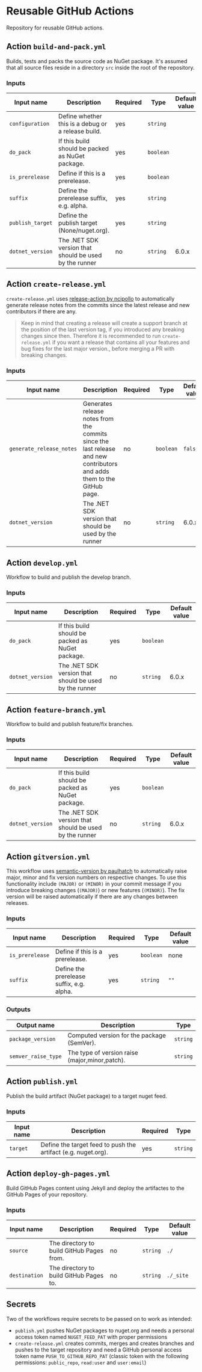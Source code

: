 # Reusable GitHub Actions

Repository for reusable GitHub actions.

## Action `build-and-pack.yml`

Builds, tests and packs the source code as NuGet package. It's assumed that all source files reside in a directory `src` inside the root of the repository.

### Inputs

|Input name|Description|Required|Type|Default value|
|----------|-----------|--------|----|-------------|
|`configuration`|Define whether this is a debug or a release build.|yes|`string`|
|`do_pack`|If this build should be packed as NuGet package.|yes|`boolean`|
|`is_prerelease`|Define if this is a prerelease.|yes|`boolean`|
|`suffix`|Define the prerelease suffix, e.g. alpha.|yes|`string`|
|`publish_target`|Define the publish target (None/nuget.org).|yes|`string`|
|`dotnet_version`|The .NET SDK version that should be used by the runner|no|`string`|6.0.x|

## Action `create-release.yml`

`create-release.yml` uses [release-action by ncipollo](https://github.com/ncipollo/release-action) to automatically generate release notes from the commits since the latest release and new contributors if there are any.

> Keep in mind that creating a release will create a support branch at the position of the last version tag, if you introduced any breaking changes since then. Therefore it is recommended to run `create-release.yml` if you want a release that contains all your features and bug fixes for the last major version., before merging a PR with breaking changes.

### Inputs

|Input name|Description|Required|Type|Default value|
|----------|-----------|--------|----|-------------|
|`generate_release_notes`|Generates release notes from the commits since the last release and new contributors and adds them to the GitHub page.|no|`boolean`|`false`|
|`dotnet_version`|The .NET SDK version that should be used by the runner|no|`string`|6.0.x|

## Action `develop.yml`

Workflow to build and publish the develop branch.

### Inputs

|Input name|Description|Required|Type|Default value|
|----------|-----------|--------|----|-------------|
|`do_pack`|If this build should be packed as NuGet package.|yes|`boolean`|
|`dotnet_version`|The .NET SDK version that should be used by the runner|no|`string`|6.0.x|

## Action `feature-branch.yml`

Workflow to build and publish feature/fix branches.

### Inputs

|Input name|Description|Required|Type|Default value|
|----------|-----------|--------|----|-------------|
|`do_pack`|If this build should be packed as NuGet package.|yes|`boolean`|
|`dotnet_version`|The .NET SDK version that should be used by the runner|no|`string`|6.0.x|

## Action `gitversion.yml`

This workflow uses [semantic-version by paulhatch](https://github.com/PaulHatch/semantic-version) to automatically raise major, minor and fix version numbers on respective changes. To use this functionality include `(MAJOR)` or `(MINOR)` in your commit message if you introduce breaking changes (`(MAJOR)`) or new features (`(MINOR)`). The fix version will be raised automatically if there are any changes between releases.

### Inputs

|Input name|Description|Required|Type|Default value|
|----------|-----------|--------|----|-------------|
|`is_prerelease`|Define if this is a prerelease.|yes|`boolean`|none|
|`suffix`|Define the prerelease suffix, e.g. alpha.|yes|`string`|`""`|

### Outputs

|Output name|Description|Type|
|-----------|-----------|----|
|`package_version`|Computed version for the package (SemVer).|`string`|
|`semver_raise_type`|The type of version raise (major,minor,patch).|`string`|

## Action `publish.yml`

Publish the build artifact (NuGet package) to a target nuget feed.

### Inputs

|Input name|Description|Required|Type|
|----------|-----------|--------|----|
|`target`|Define the target feed to push the artifact (e.g. nuget.org).|yes|`string`|

## Action `deploy-gh-pages.yml`

Build GitHub Pages content using Jekyll and deploy the artifactes to the GitHub Pages of your repository.

### Inputs

|Input name|Description|Required|Type|Default value|
|----------|-----------|--------|----|-------------|
|`source`|The directory to build GitHub Pages from.|no|`string`|`./`|
|`destination`|The directory to build GitHub Pages to.|no|`string`|`./_site`|

## Secrets

Two of the workflows require secrets to be passed on to work as intended:

* `publish.yml` pushes NuGet packages to nuget.org and needs a personal access token named `NUGET_FEED_PAT` with proper permissions
* `create-release.yml` creates commits, merges and creates branches and pushes to the target repository and need a GitHub personal access token name `PUSH_TO_GITHUB_REPO_PAT` (classic token with the following permissions: `public_repo`, `read:user` and `user:email`)
